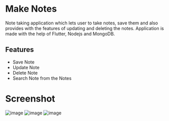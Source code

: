 
# Make Notes

Note taking application which lets user to take notes, save them and also provides with the features of updating and deleting the notes. Application is made with the help of Flutter, Nodejs and MongoDB.

## Features

- Save Note
- Update Note
- Delete Note
- Search Note from the Notes
# Screenshot
![image](https://user-images.githubusercontent.com/61940970/236849489-3d35e6ae-ba7a-4f89-a468-ed85240ac3de.png)
![image](https://user-images.githubusercontent.com/61940970/236849519-232d34d4-6be4-4d6c-812b-3f076b9c172f.png)
![image](https://user-images.githubusercontent.com/61940970/236849533-cead00af-7d4c-454a-ba9a-b61e46d4c803.png)

